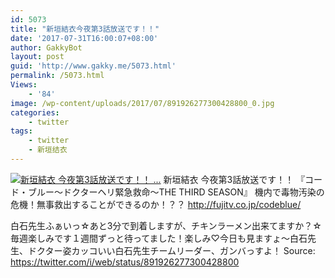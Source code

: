 ```yaml
---
id: 5073
title: "新垣結衣今夜第3話放送です！！"
date: '2017-07-31T16:00:07+08:00'
author: GakkyBot
layout: post
guid: 'http://www.gakky.me/5073.html'
permalink: /5073.html
Views:
    - '84'
image: /wp-content/uploads/2017/07/891926277300428800_0.jpg
categories:
    - twitter
tags:
    - twitter
    - 新垣结衣
---
```


[![新垣結衣
今夜第3話放送です！！
...](http://www.yui-aragaki.org/wp-content/uploads/2017/07/891926277300428800_0.jpg)](http://www.yui-aragaki.org/wp-content/uploads/2017/07/891926277300428800_0.jpg)
新垣結衣
今夜第3話放送です！！
『コード・ブルー～ドクターヘリ緊急救命～THE THIRD SEASON』
機内で毒物汚染の危機！無事救出することができるのか！？？
http://fujitv.co.jp/codeblue/

白石先生ふぁいっ☆あと3分で到着しますが、チキンラーメン出来てますか？☆毎週楽しみです１週間ずっと待ってました！楽しみ♡今日も見ますょ～白石先生、ドクター姿カッコいい白石先生チームリーダー、ガンバっすよ！
Source: <https://twitter.com/i/web/status/891926277300428800>
